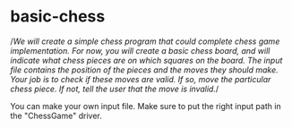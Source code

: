 # basic-chess

/*We will create a simple chess program that could complete chess game implementation. For now, you will create a basic chess board, and will indicate what chess pieces are on which squares on the board. The input file contains the position of the pieces and the moves they should make. Your job is to check if these moves are valid. If so, move the particular chess piece. If not, tell the user that the move is invalid.*/

You can make your own input file.
Make sure to put the right input path in the "ChessGame" driver.
